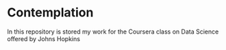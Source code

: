 Contemplation
=============

In this repository is stored my work for the Coursera class on Data Science offered by Johns Hopkins
